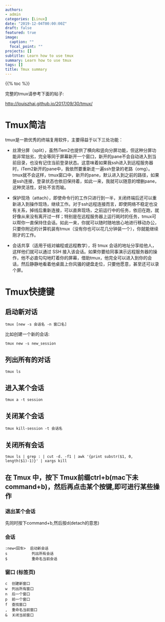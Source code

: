 ```yaml
---
authors:
- admin
categories: [Linux]
date: "2019-12-04T00:00:00Z"
draft: false
featured: true
image:
  caption: ""
  focal_point: ""
projects: []
subtitle: Learn how to use tmux
summary: Learn how to use tmux
tags: []
title: Tmux summary
---
```


{{% toc %}}


完整的tmux请参考下面的帖子:

http://louiszhai.github.io/2017/09/30/tmux/

# Tmux简洁

tmux是一款优秀的终端复用软件，主要得益于以下三处功能：

* 丝滑分屏（split），虽然iTem2也提供了横向和竖向分屏功能，但这种分屏功能非常拙劣，完全等同于屏幕新开一个窗口，新开的pane不会自动进入到当前目录，也没有记住当前登录状态。这意味着如果我ssh进入到远程服务器时，iTem2新开的pane中，我依然要重新走一遍ssh登录的老路（omg）。tmux就不会这样，tmux窗口中，新开的pane，默认进入到之前的路径，如果是ssh连接，登录状态也依旧保持着，如此一来，我就可以随意的增删pane，这种灵活性，好处不言而喻。

* 保护现场（attach），即使命令行的工作只进行到一半，关闭终端后还可以重新进入到操作现场，继续工作。对于ssh远程连接而言，即使网络不稳定也没有关系，掉线后重新连接，可以直奔现场，之前运行中的任务，依旧在跑，就好像从来没有离开过一样；特别是在远程服务器上运行耗时的任务，tmux可以帮你一直保持住会话。如此一来，你就可以随时随地放心地进行移动办公，只要你附近的计算机装有tmux（没有你也可以花几分钟装一个），你就能继续刚才的工作。

* 会话共享（适用于结对编程或远程教学），将 tmux 会话的地址分享给他人，这样他们就可以通过 SSH 接入该会话。如果你要给同事演示远程服务器的操作，他不必直勾勾地盯着你的屏幕，借助tmux，他完全可以进入到你的会话，然后静静地看着他桌面上你风骚的键盘走位，只要他愿意，甚至还可以录个屏。

# Tmux快捷键

## 启动新对话

```
tmux [new -s 会话名 -n 窗口名]
```
比如创建一个新的会话:

```
tmux new -s new_session
```

## 列出所有的对话

```
tmux ls
```
## 进入某个会话

```
tmux a -t session
```

## 关闭某个会话

```
tmux kill-session -t 会话名
```

## 关闭所有会话

```
tmux ls | grep : | cut -d. -f1 | awk '{print substr($1, 0, length($1)-1)}' | xargs kill
```

## 在 Tmux 中，按下 Tmux前缀ctrl+b(mac下未command+b)，然后再点击某个按键,即可进行某些操作

### 退出某个会话

先同时按下command+b,然后按d(detach的意思)

### 会话

```
:new<回车>  启动新会话
s           列出所有会话
$           重命名当前会话
```

### 窗口 (标签页)

```
c  创建新窗口
w  列出所有窗口
n  后一个窗口
p  前一个窗口
f  查找窗口
,  重命名当前窗口
&  关闭当前窗口
```

